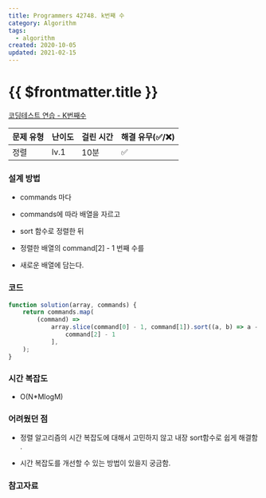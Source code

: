```yaml
---
title: Programmers 42748. k번째 수
category: Algorithm
tags:
  - algorithm
created: 2020-10-05
updated: 2021-02-15
---
```


# {{ $frontmatter.title }}

[코딩테스트 연습 - K번째수](https://programmers.co.kr/learn/courses/30/lessons/42748)

| 문제 유형 | 난이도 | 걸린 시간 | 해결 유무(✅/❌) |
| --------- | ------ | --------- | ---------------- |
| 정렬      | lv.1   | 10분      | ✅               |

### **설계 방법**

- commands 마다

- commands에 따라 배열을 자르고

- sort 함수로 정렬한 뒤

- 정렬한 배열의 command[2] - 1 번째 수를

- 새로운 배열에 담는다.

### 코드

```javascript
function solution(array, commands) {
	return commands.map(
		(command) =>
			array.slice(command[0] - 1, command[1]).sort((a, b) => a - b)[
				command[2] - 1
			],
	);
}
```

### **시간 복잡도**

- O(N\*MlogM)

### **어려웠던 점**

- 정렬 알고리즘의 시간 복잡도에 대해서 고민하지 않고 내장 sort함수로 쉽게 해결함 .

- 시간 복잡도를 개선할 수 있는 방법이 있을지 궁금함.

### **참고자료**
